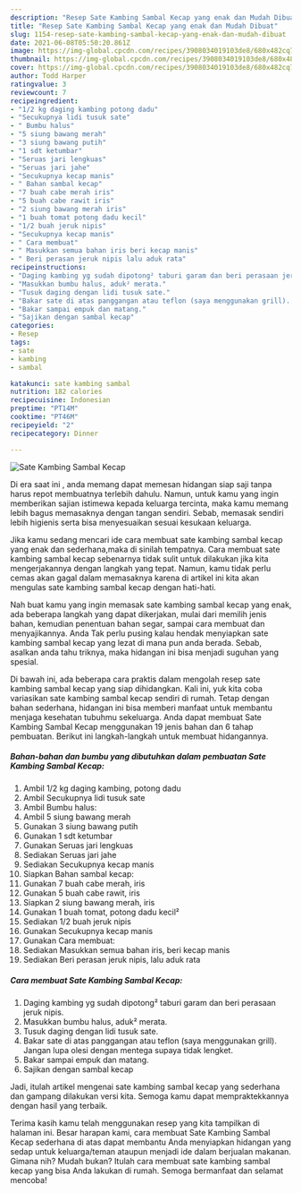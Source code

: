 ```yaml
---
description: "Resep Sate Kambing Sambal Kecap yang enak dan Mudah Dibuat"
title: "Resep Sate Kambing Sambal Kecap yang enak dan Mudah Dibuat"
slug: 1154-resep-sate-kambing-sambal-kecap-yang-enak-dan-mudah-dibuat
date: 2021-06-08T05:50:20.861Z
image: https://img-global.cpcdn.com/recipes/3908034019103de8/680x482cq70/sate-kambing-sambal-kecap-foto-resep-utama.jpg
thumbnail: https://img-global.cpcdn.com/recipes/3908034019103de8/680x482cq70/sate-kambing-sambal-kecap-foto-resep-utama.jpg
cover: https://img-global.cpcdn.com/recipes/3908034019103de8/680x482cq70/sate-kambing-sambal-kecap-foto-resep-utama.jpg
author: Todd Harper
ratingvalue: 3
reviewcount: 7
recipeingredient:
- "1/2 kg daging kambing potong dadu"
- "Secukupnya lidi tusuk sate"
- " Bumbu halus"
- "5 siung bawang merah"
- "3 siung bawang putih"
- "1 sdt ketumbar"
- "Seruas jari lengkuas"
- "Seruas jari jahe"
- "Secukupnya kecap manis"
- " Bahan sambal kecap"
- "7 buah cabe merah iris"
- "5 buah cabe rawit iris"
- "2 siung bawang merah iris"
- "1 buah tomat potong dadu kecil"
- "1/2 buah jeruk nipis"
- "Secukupnya kecap manis"
- " Cara membuat"
- " Masukkan semua bahan iris beri kecap manis"
- " Beri perasan jeruk nipis lalu aduk rata"
recipeinstructions:
- "Daging kambing yg sudah dipotong² taburi garam dan beri perasaan jeruk nipis."
- "Masukkan bumbu halus, aduk² merata."
- "Tusuk daging dengan lidi tusuk sate."
- "Bakar sate di atas panggangan atau teflon (saya menggunakan grill). Jangan lupa olesi dengan mentega supaya tidak lengket."
- "Bakar sampai empuk dan matang."
- "Sajikan dengan sambal kecap"
categories:
- Resep
tags:
- sate
- kambing
- sambal

katakunci: sate kambing sambal 
nutrition: 182 calories
recipecuisine: Indonesian
preptime: "PT14M"
cooktime: "PT46M"
recipeyield: "2"
recipecategory: Dinner

---
```



![Sate Kambing Sambal Kecap](https://img-global.cpcdn.com/recipes/3908034019103de8/680x482cq70/sate-kambing-sambal-kecap-foto-resep-utama.jpg)

Di era  saat ini , anda memang dapat memesan hidangan siap saji tanpa harus repot membuatnya terlebih dahulu. Namun, untuk kamu yang ingin memberikan sajian istimewa kepada keluarga tercinta, maka kamu memang lebih bagus memasaknya dengan tangan sendiri. Sebab, memasak sendiri lebih higienis serta bisa menyesuaikan sesuai kesukaan keluarga.

Jika kamu sedang mencari ide cara membuat sate kambing sambal kecap yang enak dan sederhana,maka di sinilah tempatnya. Cara membuat sate kambing sambal kecap  sebenarnya tidak sulit untuk dilakukan jika kita mengerjakannya dengan langkah yang tepat. Namun, kamu tidak perlu cemas akan gagal dalam memasaknya 
karena di artikel ini kita akan mengulas sate kambing sambal kecap dengan hati-hati.  



Nah buat kamu yang ingin memasak sate kambing sambal kecap yang enak, ada beberapa langkah yang dapat dikerjakan, mulai dari memilih jenis bahan, kemudian penentuan bahan segar, sampai cara membuat dan menyajikannya. Anda Tak perlu pusing kalau hendak menyiapkan sate kambing sambal kecap yang lezat di mana pun anda berada. Sebab, asalkan anda  tahu triknya, maka hidangan ini bisa menjadi suguhan yang spesial.

Di bawah ini, ada beberapa cara praktis  dalam mengolah resep sate kambing sambal kecap yang siap dihidangkan. Kali ini, yuk kita coba variasikan sate kambing sambal kecap sendiri di rumah. Tetap dengan bahan sederhana, hidangan ini bisa memberi manfaat untuk membantu menjaga kesehatan tubuhmu sekeluarga. Anda dapat membuat Sate Kambing Sambal Kecap menggunakan 19 jenis bahan dan 6 tahap pembuatan. Berikut ini langkah-langkah untuk membuat hidangannya.

<!--inarticleads1-->

##### Bahan-bahan dan bumbu yang dibutuhkan dalam pembuatan Sate Kambing Sambal Kecap:

1. Ambil 1/2 kg daging kambing, potong dadu
1. Ambil Secukupnya lidi tusuk sate
1. Ambil  Bumbu halus:
1. Ambil 5 siung bawang merah
1. Gunakan 3 siung bawang putih
1. Gunakan 1 sdt ketumbar
1. Gunakan Seruas jari lengkuas
1. Sediakan Seruas jari jahe
1. Sediakan Secukupnya kecap manis
1. Siapkan  Bahan sambal kecap:
1. Gunakan 7 buah cabe merah, iris
1. Gunakan 5 buah cabe rawit, iris
1. Siapkan 2 siung bawang merah, iris
1. Gunakan 1 buah tomat, potong dadu kecil²
1. Sediakan 1/2 buah jeruk nipis
1. Gunakan Secukupnya kecap manis
1. Gunakan  Cara membuat:
1. Sediakan  Masukkan semua bahan iris, beri kecap manis
1. Sediakan  Beri perasan jeruk nipis, lalu aduk rata




<!--inarticleads2-->

##### Cara membuat Sate Kambing Sambal Kecap:

1. Daging kambing yg sudah dipotong² taburi garam dan beri perasaan jeruk nipis.
1. Masukkan bumbu halus, aduk² merata.
1. Tusuk daging dengan lidi tusuk sate.
1. Bakar sate di atas panggangan atau teflon (saya menggunakan grill). Jangan lupa olesi dengan mentega supaya tidak lengket.
1. Bakar sampai empuk dan matang.
1. Sajikan dengan sambal kecap




Jadi, itulah artikel mengenai  sate kambing sambal kecap  yang sederhana dan gampang dilakukan versi kita. Semoga kamu dapat mempraktekkannya dengan hasil yang terbaik. 

Terima kasih kamu telah menggunakan resep yang kita tampilkan di halaman ini. Besar harapan kami, cara membuat  Sate Kambing Sambal Kecap sederhana di atas dapat membantu Anda menyiapkan hidangan yang sedap untuk keluarga/teman ataupun menjadi ide dalam berjualan makanan. Gimana nih? Mudah bukan? Itulah cara membuat sate kambing sambal kecap yang bisa Anda lakukan di rumah. Semoga bermanfaat dan selamat mencoba!

